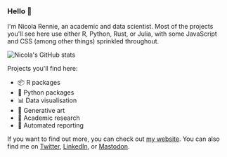 ### Hello 👋

I'm Nicola Rennie, an academic and data scientist. Most of the projects you'll see here use either R, Python, Rust, or Julia, with some JavaScript and CSS (among other things) sprinkled throughout.

![Nicola's GitHub stats](https://github-readme-stats.vercel.app/api?username=nrennie&theme=transparent)

Projects you'll find here:

- 📦 R packages
- 🐍 Python packages
- 📊 Data visualisation
- 🎨 Generative art
- 🔬 Academic research
- 📝 Automated reporting
 
If you want to find out more, you can check out [my website](https://nrennie.rbind.io/). You can also find me on [Twitter](https://twitter.com/nrennie35), [LinkedIn](https://www.linkedin.com/in/nicola-rennie/), or <a rel="me" href="https://fosstodon.org/@nrennie">Mastodon</a>.
 
